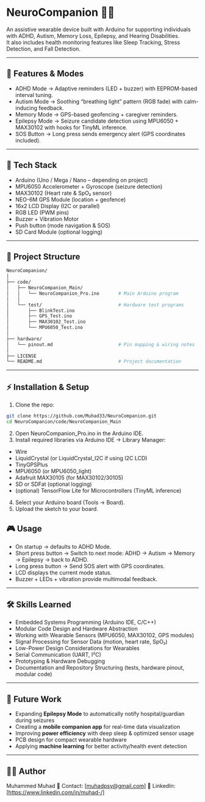 # NeuroCompanion 🧠💡

An assistive wearable device built with Arduino for supporting individuals with ADHD, Autism, Memory Loss, Epilepsy, and Hearing Disabilities.  
It also includes health monitoring features like Sleep Tracking, Stress Detection, and Fall Detection.  

---

## 🌟 Features & Modes
- ADHD Mode → Adaptive reminders (LED + buzzer) with EEPROM-based interval tuning.
- Autism Mode → Soothing “breathing light” pattern (RGB fade) with calm-inducing feedback.
- Memory Mode → GPS-based geofencing + caregiver reminders.
- Epilepsy Mode → Seizure candidate detection using MPU6050 + MAX30102 with hooks for TinyML inference.
- SOS Button → Long press sends emergency alert (GPS coordinates included).
 
---

## 🔧 Tech Stack
- Arduino (Uno / Mega / Nano – depending on project)
- MPU6050 Accelerometer + Gyroscope (seizure detection)
- MAX30102 (Heart rate & SpO₂ sensor)
- NEO-6M GPS Module (location + geofence)
- 16x2 LCD Display (I2C or parallel)
- RGB LED (PWM pins)
- Buzzer + Vibration Motor
- Push button (mode navigation & SOS)
- SD Card Module (optional logging)
---

## 📂 Project Structure
```bash
NeuroCompanion/
│
├── code/
│   ├── NeuroCompanion_Main/
│   │   └── NeuroCompanion_Pro.ino       # Main Arduino program
│   │
│   └── test/                            # Hardware test programs
│       ├── BlinkTest.ino
│       ├── GPS_Test.ino
│       ├── MAX30102_Test.ino
│       └── MPU6050_Test.ino
│
├── hardware/
│   └── pinout.md                        # Pin mapping & wiring notes
│
├── LICENSE
└── README.md                            # Project documentation

```

---
## ⚡ Installation & Setup

1. Clone the repo:
```bash
git clone https://github.com/Muhad33/NeuroCompanion.git
cd NeuroCompanion/code/NeuroCompanion_Main
```

2. Open NeuroCompanion_Pro.ino in the Arduino IDE.
3. Install required libraries via Arduino IDE → Library Manager:
  - Wire
  - LiquidCrystal (or LiquidCrystal_I2C if using I2C LCD)
  - TinyGPSPlus
  - MPU6050 (or MPU6050_light)
  - Adafruit MAX30105 (for MAX30102/30105)
  - SD or SDFat (optional logging)
  - (optional) TensorFlow Lite for Microcontrollers (TinyML inference)
4. Select your Arduino board (Tools → Board).
5. Upload the sketch to your board.

## 🎮 Usage

- On startup → defaults to ADHD Mode.
- Short press button → Switch to next mode:
ADHD → Autism → Memory → Epilepsy → back to ADHD.
- Long press button → Send SOS alert with GPS coordinates.
- LCD displays the current mode status.
- Buzzer + LEDs + vibration provide multimodal feedback.
---

## 🛠️ Skills Learned
- Embedded Systems Programming (Arduino IDE, C/C++)
- Modular Code Design and Hardware Abstraction
- Working with Wearable Sensors (MPU6050, MAX30102, GPS modules)
- Signal Processing for Sensor Data (motion, heart rate, SpO₂)
- Low-Power Design Considerations for Wearables
- Serial Communication (UART, I²C)
- Prototyping & Hardware Debugging
- Documentation and Repository Structuring (tests, hardware pinout, modular code)

---

## 🚀 Future Work
- Expanding **Epilepsy Mode** to automatically notify hospital/guardian during seizures
- Creating a **mobile companion app** for real-time data visualization
- Improving **power efficiency** with deep sleep & optimized sensor usage
- PCB design for compact wearable hardware
- Applying **machine learning** for better activity/health event detection

 ---
## 👨‍💻 Author

Muhammed Muhad
📧 Contact: [muhadpsy@gmail.com]
🔗 LinkedIn: [https://www.linkedin.com/in/muhad-/]



